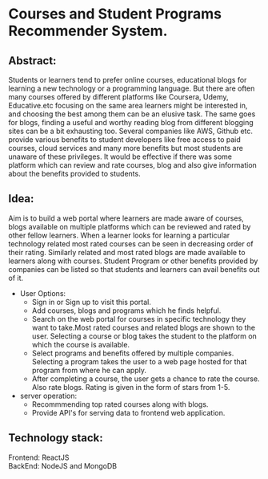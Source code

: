 # Courses and Student Programs Recommender System.
## Abstract: 
Students or learners tend to prefer online courses, educational blogs for learning a new technology or a programming language. But there are often many courses offered by different platforms like Coursera, Udemy, Educative.etc focusing on the same area learners might be interested in, and choosing the best among them can be an elusive task. The same goes for blogs, finding a useful and worthy reading blog from different blogging sites can be a bit exhausting too. Several companies like AWS, Github etc. provide various benefits to student developers like free access to paid courses, cloud services and  many more benefits but most students are unaware of these privileges. It would be effective if there was some platform which can review and rate courses, blog and also give information about the benefits provided to  students.

## Idea: 
Aim is to build a web portal where learners are made aware of courses, blogs  available on multiple platforms which can be reviewed and rated by other fellow learners. When a learner looks for learning a particular technology related most rated courses can be seen in decreasing order of their rating. Similarly related and most rated blogs are made available to learners along with courses. Student Program or other benefits provided by companies can be listed so that students and learners can avail benefits out of it.<br/>
   - User Options:<br />
     - Sign in or Sign up to visit this portal.
     - Add courses, blogs and  programs which he finds helpful.
     - Search on the web portal for courses in specific technology they want to take.Most rated courses and related blogs are shown to the user. Selecting a course or                     blog takes the student to the platform on which the course is available.
     - Select programs and benefits offered by multiple companies. Selecting  a program takes the user to a web page hosted for that program from where he can apply.
     - After completing a course, the user gets a chance to rate the course. Also rate blogs. Rating is given in the form of stars from 1-5.
   - server operation: <br />
     - Recommmending top rated courses along with blogs.
     - Provide API's for serving data to frontend web application.

## Technology stack:<br />
Frontend: ReactJS\
BackEnd: NodeJS and MongoDB 
